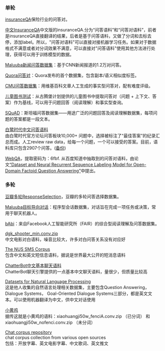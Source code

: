 ### 单轮
[insuranceQA](https://github.com/shuzi/insuranceQA)保险行业的问答对。

[中文InsuranceQA](https://github.com/Samurais/insuranceqa-corpus-zh)中文版的insuranceQA.分为“问答语料”和“问答对语料”，前者是insuranceQA直接翻译的结果，后者是基于问答语料，又做了分词和去标去停，添加label。所以，"问答对语料"可以直接对接机器学习任务。如果对于数据格式不满意或者对分词效果不满意，可以直接对"问答语料"使用其他方法进行处理，获得可以用于训练模型的数据。

[Maluuba新闻问答数据集](https://datasets.maluuba.com/NewsQA)：基于CNN新闻报道的1.2万对问答。

[Quora问答对](https://data.quora.com/First-Quora-Dataset-Release-Question-Pairs)：Quora发布的首个数据集，包含副本/语义相似度标签。

[CMU问答数据集](https://www.cs.cmu.edu/~ark/QA-data/)：用维基百科文章人工生成的事实型问答对，配有难度评级。

[儿童图书测试](http://www.thespermwhale.com/jaseweston/babi/CBTest.tgz)：从古腾堡计划提供的儿童图书中提取问答对（问题 + 上下文、答案）作为基线，可以用于问题回答（阅读理解）和事实型查询。

[SQuAD](https://rajpurkar.github.io/SQuAD-explorer/)：斯坦福问答数据集——用途广泛的问题回答及阅读理解数据集，每项问题的答案都是一段文本。

[白鹭时代中文问答语料](https://github.com/Samurais/egret-wenda-corpus)
<br>由白鹭时代官方论坛问答板块10,000+ 问题中，选择被标注了“最佳答案”的纪录汇总而成。人工review raw data，给每一个问题，一个可以接受的答案。目前，语料库只包含2907个问答。([备份](./egret-wenda-corpus.zip))

[WebQA](https://pan.baidu.com/s/1pLXEYtd)，提取密码为：6fbf. 从百度知道中抽取到的问答对语料，由论文[“Dataset and Neural Recurrent Sequence Labeling Model for Open-Domain Factoid Question Answering”](https://arxiv.org/abs/1607.06275)中提出。

### 多轮
[豆瓣多轮ResponseSelection](https://github.com/MarkWuNLP/MultiTurnResponseSelection)，豆瓣的多轮问答选择数据集。

[Maluuba目标导向对话](https://datasets.maluuba.com/Frames)：程序型会话数据集，对话旨在完成一项任务或决策，常用于聊天机器人。

[bAbi](https://research.fb.com/projects/babi/)：来自Facebook人工智能研究所（FAIR）的综合型阅读理解及问答数据集。

[dgk_shooter_min.conv.zip](https://github.com/rustch3n/dgk_lost_conv)
<br>中文电影对白语料，噪音比较大，许多对白问答关系没有对应好

[The NUS SMS Corpus](https://github.com/kite1988/nus-sms-corpus)
<br>包含中文和英文短信息语料，据说是世界最大公开的短消息语料

[ChatterBot中文基本聊天语料](https://github.com/gunthercox/chatterbot-corpus/tree/master/chatterbot_corpus/data)
<br>ChatterBot聊天引擎提供的一点基本中文聊天语料，量很少，但质量比较高

[Datasets for Natural Language Processing](https://github.com/karthikncode/nlp-datasets)
<br>这是他人收集的自然语言处理相关数据集，主要包含Question Answering，Dialogue Systems， Goal-Oriented Dialogue Systems三部分，都是英文文本。可以使用机器翻译为中文，供中文对话使用

[小黄鸡](https://github.com/rustch3n/dgk_lost_conv/tree/master/results)
<br>据传这就是小黄鸡的语料：xiaohuangji50w_fenciA.conv.zip （已分词） 和 xiaohuangji50w_nofenci.conv.zip （未分词）

[Chat corpus repository](https://github.com/Marsan-Ma/chat_corpus)
<br>chat corpus collection from various open sources
<br>包括：开放字幕、英文电影字幕、中文歌词、英文推文